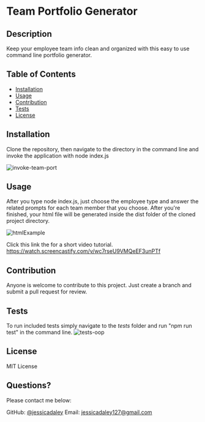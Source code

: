 # Team Portfolio Generator

  
   ## Description 

  
  Keep your employee team info clean and organized with this easy to use command line portfolio generator. 
  ## Table of Contents
  * [Installation](#installation)
  * [Usage](#usage)
  * [Contribution](#contribution)
  * [Tests](#tests)
  * [License](#license)
  
  ## Installation
  
 
   Clone the repository, then navigate to the directory in the command line and invoke the application with node index.js 
   
   ![invoke-team-port](https://user-images.githubusercontent.com/79805880/134787280-027037cc-c28f-4fe4-a5ad-928e097e496c.png)

  
  ## Usage 
  
 
  After you type node index.js, just choose the employee type and answer the related prompts for each team member that you choose. 
  After you're finished, your html file will be generated inside the dist folder of the cloned project directory. 
  
  ![htmlExample](https://user-images.githubusercontent.com/79805880/134787238-38782cd0-2a46-4519-94a2-59d46feac462.png)
  
  Click this link the for a short video tutorial. 
  https://watch.screencastify.com/v/wc7rseU9VMQeEF3unPTf

  
  
  ## Contribution 
  
  
  Anyone is welcome to contribute to this project. Just create a branch and submit a pull request for review. 
  
  ## Tests
  To run included tests simply navigate to the _tests_ folder and run "npm run test" in the command line. 
  ![tests-oop](https://user-images.githubusercontent.com/79805880/134787776-fbb9079e-d88e-4497-b612-7be91970dbd8.png)

 
  ## License 
  
  MIT License 
 
  ## Questions?
  
  Please contact me below:
 
  GitHub: [@jessicadaley](https://api.github.com/users/jessicadaley)
   Email: jessicadaley127@gmail.com 
